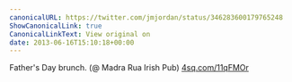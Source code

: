 ```yaml
---
canonicalURL: https://twitter.com/jmjordan/status/346283600179765248
ShowCanonicalLink: true
CanonicalLinkText: View original on
date: 2013-06-16T15:10:18+00:00
---
```

Father's Day brunch. (@ Madra Rua Irish Pub) [4sq.com/11qFMOr](http://4sq.com/11qFMOr)